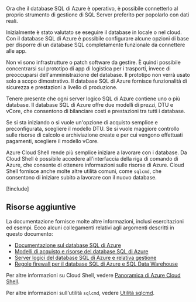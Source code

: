 Ora che il database SQL di Azure è operativo, è possibile connetterlo al proprio strumento di gestione di SQL Server preferito per popolarlo con dati reali.

Inizialmente è stato valutato se eseguire il database in locale o nel cloud. Con il database SQL di Azure è possibile configurare alcune opzioni di base per disporre di un database SQL completamente funzionale da connettere alle app.

Non vi sono infrastrutture o patch software da gestire. È quindi possibile concentrarsi sul prototipo di app di logistica per i trasporti, invece di preoccuparsi dell'amministrazione del database. Il prototipo non verrà usato solo a scopo dimostrativo. Il database SQL di Azure fornisce funzionalità di sicurezza e prestazioni a livello di produzione.

Tenere presente che ogni server logico SQL di Azure contiene uno o più database. Il database SQL di Azure offre due modelli di prezzi, DTU e vCore, che consentono di bilanciare costi e prestazioni tra tutti i database.

Se si sta iniziando o si vuole un'opzione di acquisto semplice e preconfigurata, scegliere il modello DTU. Se si vuole maggiore controllo sulle risorse di calcolo e archiviazione create e per cui vengono effettuati pagamenti, scegliere il modello vCore.

Azure Cloud Shell rende più semplice iniziare a lavorare con i database. Da Cloud Shell è possibile accedere all'interfaccia della riga di comando di Azure, che consente di ottenere informazioni sulle risorse di Azure. Cloud Shell fornisce anche molte altre utilità comuni, come `sqlcmd`, che consentono di iniziare subito a lavorare con il nuovo database.

[!include[](../../../includes/azure-sandbox-cleanup.md)]

## <a name="additional-resources"></a>Risorse aggiuntive

La documentazione fornisce molte altre informazioni, inclusi esercitazioni ed esempi. Ecco alcuni collegamenti relativi agli argomenti descritti in questo documento:

- [Documentazione sul database SQL di Azure](https://docs.microsoft.com/azure/sql-database/)
- [Modelli di acquisto e risorse del database SQL di Azure](https://docs.microsoft.com/azure/sql-database/sql-database-service-tiers)
- [Server logici del database SQL di Azure e relativa gestione](https://docs.microsoft.com/azure/sql-database/sql-database-logical-servers)
- [Regole firewall per il database SQL di Azure e SQL Data Warehouse](https://docs.microsoft.com/azure/sql-database/sql-database-firewall-configure)

Per altre informazioni su Cloud Shell, vedere [Panoramica di Azure Cloud Shell](https://docs.microsoft.com/azure/cloud-shell/overview).

Per altre informazioni sull'utilità `sqlcmd`, vedere [Utilità sqlcmd](https://docs.microsoft.com/sql/tools/sqlcmd-utility?view=sql-server-2017).
